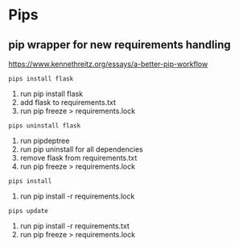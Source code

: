 # Pips 
## pip wrapper for new requirements handling

https://www.kennethreitz.org/essays/a-better-pip-workflow

`pips install flask`

1. run pip install flask
2. add flask to requirements.txt
3. run pip freeze > requirements.lock

`pips uninstall flask`

1. run pipdeptree
2. run pip uninstall for all dependencies
3. remove flask from requirements.txt
4. run pip freeze > requirements.lock

`pips install`
1. run pip install -r requirements.lock

`pips update`
1. run pip install -r requirements.txt
2. run pip freeze > requirements.lock